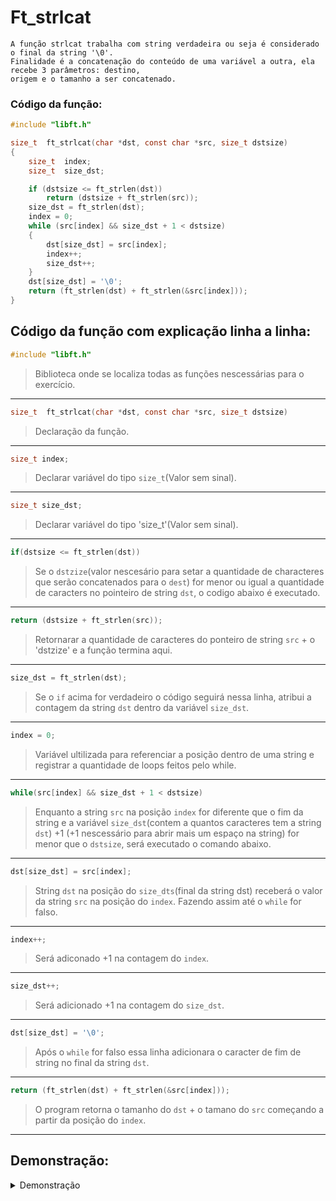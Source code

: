     
# Ft_strlcat  
```
A função strlcat trabalha com string verdadeira ou seja é considerado o final da string '\0'. 
Finalidade é a concatenação do conteúdo de uma variável a outra, ela recebe 3 parâmetros: destino,
origem e o tamanho a ser concatenado.
```

    
### Código da função:
```c
#include "libft.h"

size_t	ft_strlcat(char *dst, const char *src, size_t dstsize)
{
	size_t	index;
	size_t	size_dst;

	if (dstsize <= ft_strlen(dst))
		return (dstsize + ft_strlen(src));
	size_dst = ft_strlen(dst);
	index = 0;
	while (src[index] && size_dst + 1 < dstsize)
	{
		dst[size_dst] = src[index];
		index++;
		size_dst++;
	}
	dst[size_dst] = '\0';
	return (ft_strlen(dst) + ft_strlen(&src[index]));
}
```
## Código da função com explicação linha a linha:
```c
#include "libft.h"
```
>Biblioteca onde se localiza todas as funções nescessárias para o exercício.
---
```c
size_t	ft_strlcat(char *dst, const char *src, size_t dstsize)
```
>Declaração da função.
---
```c
size_t index;
``` 
>Declarar variável do tipo `size_t`(Valor sem sinal).
---
```c
size_t size_dst;
``` 
>Declarar variável do tipo 'size_t'(Valor sem sinal).
---
```c
if(dstsize <= ft_strlen(dst)) 
```
>Se o `dstzize`(valor nescesário para setar a quantidade de characteres que serão concatenados para o `dest`) for menor ou igual a quantidade de caracters no pointeiro de string `dst`, o codigo abaixo é executado.
---
```c
return (dstsize + ft_strlen(src));
```
>Retornarar a quantidade de caracteres do ponteiro de string `src` + o 'dstzize' e a função termina aqui.
---
```c
size_dst = ft_strlen(dst);
```
>Se o `if` acima for verdadeiro o código seguirá nessa linha, atribui a contagem da string `dst` dentro da variável `size_dst`.
---
```c
index = 0;
``` 
>Variável ultilizada para referenciar a posição dentro de uma string e registrar a quantidade de loops feitos pelo while.
---
```c
while(src[index] && size_dst + 1 < dstsize)
```
>Enquanto a string `src` na posição `index` for diferente que o fim da string e a variável `size_dst`(contem a quantos caracteres tem a string `dst`) +1 (+1 nescessário para abrir mais um espaço na string) for menor que o `dstsize`, será executado o comando abaixo.
---
```c
dst[size_dst] = src[index];
``` 
>String `dst` na posição do `size_dts`(final da string dst) receberá o valor da string `src` na posição do `index`. Fazendo assim até o `while` for falso.
---
```c
index++;
``` 
>Será adiconado +1 na contagem do `index`.
---
```c
size_dst++;
``` 
>Será adicionado +1 na contagem do `size_dst`.
---
```c
dst[size_dst] = '\0';
```
>Após o `while` for falso essa linha adicionara o caracter de fim de string no final da string `dst`.
---
```c
return (ft_strlen(dst) + ft_strlen(&src[index]));
```
>O program retorna o tamanho do `dst` + o tamano do `src` começando a partir da posição do `index`.
---
## Demonstração:

<details>

<summary>Demonstração</summary>

![image](https://github.com/Alef-Matos/42_lisboa/blob/master/libft_comment/Ft_strchr/)

</details>
